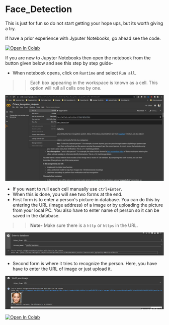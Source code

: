 # Face_Detection

This is just for fun so do not start getting your hope ups, but its worth giving a try.

If have a prior experience with Jyputer Notebooks, go ahead see the code.

<a href="https://colab.research.google.com/github/LordHarsh/Face_Detection/blob/main/Face_Recognition_v3a.ipynb" target="_blank" rel="noopener noreferrer">
  <img src="https://colab.research.google.com/assets/colab-badge.svg" alt="Open In Colab"/>
</a>


If you are new to Jupyter Notebooks then open the notebook from the button given below and see this step by step guide-
* When notebook opens, click on ```Runtime``` and select ```Run all```.
>> Each box appearing in the workspace is known as a cell. This option will rull all cells one by one.

![Select Runtime >> Run All](temp/runall.png "Select Runtime >> Run All")

* If you want to rull each cell manually use ```ctrl+Enter```.
* When this is done, you will see two forms at the end.
* First form is to enter a person's picture in database. You can do this by entering the URL (image address) of a image or by uploading the picture from your local PC. You also have to enter name of person so it can be saved in the database.
>> **Note-** Make sure there is a ```http``` or ```https``` in the URL.

![Check if URL have https and it is of an image](temp/savingtodatabase.png "Check if URL have https and it is of an image")

* Second form is where it tries to recognize the person. Here, you have have to enter the URL of image or just upload it.

![Get the results](temp/verify.png "Get the results")

<a href="https://colab.research.google.com/github/LordHarsh/Face_Detection/blob/main/Face_Recognition_v3a.ipynb" target="_blank" rel="noopener noreferrer">
  <img src="https://colab.research.google.com/assets/colab-badge.svg" alt="Open In Colab"/>
</a>
